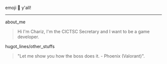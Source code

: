 emoji :rainbow: y'all!
***
about_me
>  Hi I'm Chariz, I'm the CICTSC Secretary and I want to be a game developer.

hugot_lines/other_stuffs
> "Let me show you how the boss does it. - Phoenix (Valorant)".
